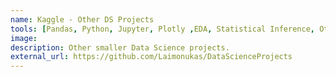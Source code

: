 ```yaml
---
name: Kaggle - Other DS Projects
tools: [Pandas, Python, Jupyter, Plotly ,EDA, Statistical Inference, Other]
image: 
description: Other smaller Data Science projects.
external_url: https://github.com/Laimonukas/DataScienceProjects
---
```





